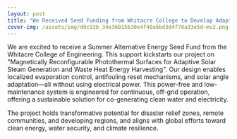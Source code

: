 ```yaml
---
layout: post
title: "We Received Seed Funding from Whitacre College to Develop Adaptive, Magnetically Reconfigurable Solar Surfaces"
cover-img: /assets/img/d9c93b_34e36015630e4f40a6bd3d4f78a33e5d~mv2.png
---
```

We are excited to receive a Summer Alternative Energy Seed Fund from the Whitacre College of Engineering. This support kickstarts our project on "Magnetically Reconfigurable Photothermal Surfaces for Adaptive Solar Steam Generation and Waste Heat Energy Harvesting". Our design enables localized evaporation control, antifouling reset mechanisms, and solar angle adaptation—all without using electrical power. This power-free and low-maintenance system is engineered for continuous, off-grid operation, offering a sustainable solution for co-generating clean water and electricity.

  

The project holds transformative potential for disaster relief zones, remote communities, and developing regions, and aligns with global efforts toward clean energy, water security, and climate resilience.